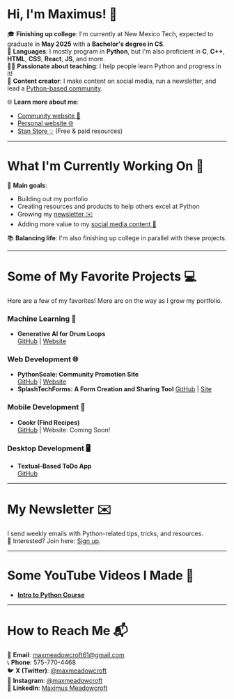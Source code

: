 # Hi, I'm Maximus! 👋

🎓 **Finishing up college**: I'm currently at New Mexico Tech, expected to graduate in **May 2025** with a **Bachelor's degree in CS**.  
🐍 **Languages**: I mostly program in **Python**, but I'm also proficient in **C**, **C++**, **HTML**, **CSS**, **React**, **JS**, and more.  
🧑‍🏫 **Passionate about teaching**: I help people learn Python and progress in it!  
📱 **Content creator**: I make content on social media, run a newsletter, and lead a [Python-based community](https://skool.com/coder).  

🌐 **Learn more about me**:  
- [Community website 🌟](https://www.pythonscale.com)  
- [Personal website 🌐](https://www.maxmeadowcroft.com)  
- [Stan Store 💡](https://stan.store/maximusmeadowcroft) (Free & paid resources)

---

# What I'm Currently Working On 🚀

🎯 **Main goals**:  
- Building out my portfolio  
- Creating resources and products to help others excel at Python  
- Growing my [newsletter ✉️](https://pythonscale.us9.list-manage.com/subscribe?u=367340ff751e325b3d1718885&id=00e3d88cde)  
- Adding more value to my [social media content 🎥](https://www.instagram.com/maxmeadowcroft/)  

📚 **Balancing life**: I'm also finishing up college in parallel with these projects.

---

# Some of My Favorite Projects 💻

Here are a few of my favorites! More are on the way as I grow my portfolio.  

### Machine Learning 🤖  
- **Generative AI for Drum Loops**  
  [GitHub](https://github.com/maxmeadowcroft/DrumGen) | [Website](https://drumgen.streamlit.app)

### Web Development 🌐  
- **PythonScale: Community Promotion Site**  
  [GitHub](https://github.com/maxmeadowcroft/PythonDeveloperCommunity) | [Website](https://www.pythonscale.com)
- **SplashTechForms: A Form Creation and Sharing Tool**
  [GitHub](https://github.com/maxmeadowcroft/SplashTechForms) | [Site](www.splashtechforms.com)

### Mobile Development 📱  
- **Cookr (Find Recipes)**  
  [GitHub](https://github.com/maxmeadowcroft/Cookr) | Website: Coming Soon!  

### Desktop Development 🖥️  
- **Textual-Based ToDo App**  
  [GitHub](https://github.com/maxmeadowcroft/TextualToDo)

---

# My Newsletter ✉️

I send weekly emails with Python-related tips, tricks, and resources.  
📩 Interested? Join here: [Sign up](https://pythonscale.us9.list-manage.com/subscribe?u=367340ff751e325b3d1718885&id=00e3d88cde).

---

# Some YouTube Videos I Made 🎥

- **[Intro to Python Course](https://www.youtube.com/watch?v=kRwhdFWkz2Q&list=PLHmGz7IUtKVilbjHQuiTfuqpfoGt1oCbp&index=14)**

---

# How to Reach Me 📬  

📧 **Email**: maxmeadowcroft61@gmail.com  
📞 **Phone**: 575-770-4468  
🐦 **X (Twitter)**: [@maxmeadowcroft](https://x.com/maxmeadowcroft)  
📸 **Instagram**: [@maxmeadowcroft](https://www.instagram.com/maxmeadowcroft/)  
💼 **LinkedIn**: [Maximus Meadowcroft](https://www.linkedin.com/in/maximus-meadowcroft/)
